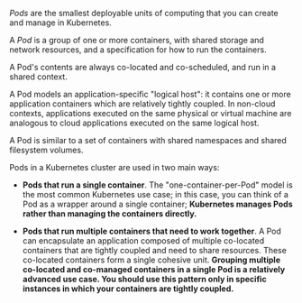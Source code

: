 _Pods_ are the smallest deployable units of computing that you can create and manage in Kubernetes.

A _Pod_ is a group of one or more containers, with shared storage and network resources, and a specification for how to run the containers.

A Pod's contents are always co-located and co-scheduled, and run in a shared context.

A Pod models an application-specific "logical host": it contains one or more application containers which are relatively tightly coupled. In non-cloud contexts, applications executed on the same physical or virtual machine are analogous to cloud applications executed on the same logical host.

A Pod is similar to a set of containers with shared namespaces and shared filesystem volumes.

Pods in a Kubernetes cluster are used in two main ways:

- **Pods that run a single container**. The "one-container-per-Pod" model is the most common Kubernetes use case; in this case, you can think of a Pod as a wrapper around a single container; **Kubernetes manages Pods rather than managing the containers directly.**

- **Pods that run multiple containers that need to work together**. A Pod can encapsulate an application composed of multiple co-located containers that are tightly coupled and need to share resources. These co-located containers form a single cohesive unit. **Grouping multiple co-located and co-managed containers in a single Pod is a relatively advanced use case. You should use this pattern only in specific instances in which your containers are tightly coupled.**



